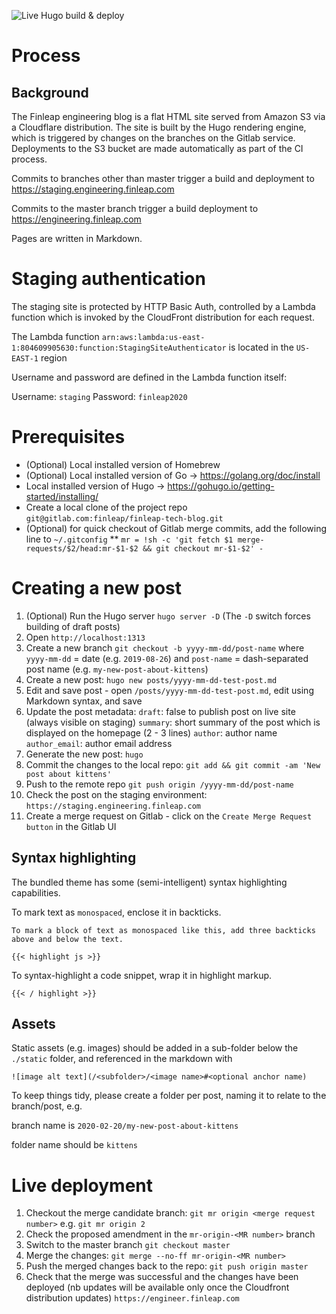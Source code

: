 ![Live Hugo build & deploy](https://github.com/Finleap/finleap.tech/workflows/Live%20Hugo%20build%20&%20deploy/badge.svg)

# Process

## Background
The Finleap engineering blog is a flat HTML site served from Amazon S3 via a Cloudflare distribution. The site is built by the Hugo rendering engine, which is triggered by changes on the branches on the Gitlab service. Deployments to the S3 bucket are made automatically as part of the CI process.

Commits to branches other than master trigger a build and deployment to https://staging.engineering.finleap.com

Commits to the master branch trigger a build deployment to https://engineering.finleap.com

Pages are written in Markdown.

# Staging authentication
The staging site is protected by HTTP Basic Auth, controlled by a Lambda function which is invoked by the CloudFront distribution for each request.

The Lambda function `arn:aws:lambda:us-east-1:804609905630:function:StagingSiteAuthenticator` is located in the `US-EAST-1` region

Username and password are defined in the Lambda function itself:

Username: `staging`
Password: `finleap2020`

# Prerequisites
* (Optional) Local installed version of Homebrew
* (Optional) Local installed version of Go → https://golang.org/doc/install
* Local installed version of Hugo → https://gohugo.io/getting-started/installing/
* Create a local clone of the project repo `git@gitlab.com:finleap/finleap-tech-blog.git`
* (Optional) for quick checkout of Gitlab merge commits, add the following line to `~/.gitconfig`
** `mr = !sh -c 'git fetch $1 merge-requests/$2/head:mr-$1-$2 && git checkout mr-$1-$2' -`

# Creating a new post

1. (Optional) Run the Hugo server `hugo server -D` (The `-D` switch forces building of draft posts)
1. Open `http://localhost:1313`
1. Create a new branch `git checkout -b yyyy-mm-dd/post-name` where `yyyy-mm-dd` = date (e.g. `2019-08-26`) and `post-name` = dash-separated post name (e.g. `my-new-post-about-kittens`)
1. Create a new post: `hugo new posts/yyyy-mm-dd-test-post.md`
1. Edit and save post - open `/posts/yyyy-mm-dd-test-post.md`, edit using Markdown syntax, and save
1. Update the post metadata:
    `draft`: false to publish post on live site (always visible on staging)
    `summary`: short summary of the post which is displayed on the homepage (2 - 3 lines)
    `author`: author name
    `author_email`: author email address
1.  Generate the new post: 	`hugo`
1.	Commit the changes to the local repo: `git add && git commit -am 'New post about kittens'`
1.	Push to the remote repo	`git push origin /yyyy-mm-dd/post-name`
1.	Check the post on the staging environment:	`https://staging.engineering.finleap.com`
1.	Create a merge request on Gitlab - click on the `Create Merge Request button` in the Gitlab UI

## Syntax highlighting

The bundled theme has some (semi-intelligent) syntax highlighting capabilities. 

To mark text as `monospaced`, enclose it in backticks.

```
To mark a block of text as monospaced like this, add three backticks above and below the text.
```

`{{< highlight js >}}`

To syntax-highlight a code snippet, wrap it in highlight markup.

`{{< / highlight >}}`

## Assets
Static assets (e.g. images) should be added in a sub-folder below the `./static` folder, and referenced in the markdown with  

```
![image alt text](/<subfolder>/<image name>#<optional anchor name)
```

To keep things tidy, please create a folder per post, naming it to relate to the branch/post, e.g.

branch name is `2020-02-20/my-new-post-about-kittens`

folder name should be `kittens`

# Live deployment

1. Checkout the merge candidate branch: `git mr origin <merge request number>` e.g. `git mr origin 2`
1. Check the proposed amendment in the `mr-origin-<MR number>` branch	
1. Switch to the master branch `git checkout master`
1. Merge the changes: `git merge --no-ff mr-origin-<MR number>`
1. Push the merged changes back to the repo: `git push origin master`
1. Check that the merge was successful and the changes have been deployed (nb updates will be available only once the Cloudfront distribution updates) `https://engineer.finleap.com`